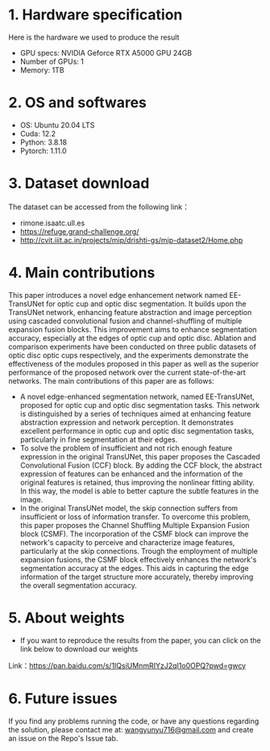 # 1. Hardware specification<br>
Here is the hardware we used to produce the result

* GPU specs: NVIDIA Geforce RTX A5000 GPU 24GB<br>
* Number of GPUs: 1 <br>
* Memory: 1TB<br>

# 2. OS and softwares<br>
* OS: Ubuntu 20.04 LTS<br>
* Cuda: 12.2<br> 
* Python: 3.8.18<br>
* Pytorch: 1.11.0

# 3. Dataset download<br> 
The dataset can be accessed from the following link：<br>
* rimone.isaatc.ull.es<br>
* https://refuge.grand-challenge.org/<br>
* http://cvit.iiit.ac.in/projects/mip/drishti-gs/mip-dataset2/Home.php
  
# 4. Main contributions<br> 

This paper introduces a novel edge enhancement network named EE-TransUNet for optic cup and optic disc segmentation. It builds upon the TransUNet network, enhancing feature abstraction and image perception using cascaded convolutional fusion and channel-shuffling of multiple expansion fusion blocks. This improvement aims to enhance segmentation accuracy, especially at the edges of optic cup and optic disc. Ablation and comparison experiments have been conducted on three public datasets of optic disc optic cups respectively, and the experiments demonstrate the effectiveness of the modules proposed in this paper as well as the superior performance of the proposed network over the current state-of-the-art networks. The main contributions of this paper are as follows:<br>
* A novel edge-enhanced segmentation network, named EE-TransUNet, proposed for optic cup and optic disc segmentation tasks. This network is distinguished by a series of techniques aimed at enhancing feature abstraction expression and network perception. It demonstrates excellent performance in optic cup and optic disc segmentation tasks, particularly in fine segmentation at their edges.<br>
* To solve the problem of insufficient and not rich enough feature expression in the original TransUNet, this paper proposes the Cascaded Convolutional Fusion (CCF) block. By adding the CCF block, the abstract expression of features can be enhanced and the information of the original features is retained, thus improving the nonlinear fitting ability. In this way, the model is able to better capture the subtle features in the image.<br>
* In the original TransUNet model, the skip connection suffers from insufficient or loss of information transfer. To overcome this problem, this paper proposes the Channel Shuffling Multiple Expansion Fusion block (CSMF). The incorporation of the CSMF block can improve the network's capacity to perceive and characterize image features, particularly at the skip connections. Trough the employment of multiple expansion fusions, the CSMF block effectively enhances the network's segmentation accuracy at the edges. This aids in capturing the edge information of the target structure more accurately, thereby improving the overall segmentation accuracy.<br>


# 5. About weights<br> 

* If you want to reproduce the results from the paper, you can click on the link below to download our weights<br>

Link：https://pan.baidu.com/s/1IQsiUMnmRIYzJ2qI1o0OPQ?pwd=gwcy 


# 6. Future issues<br> 
If you find any problems running the code, or have any questions regarding the solution, please contact me at: wangyunyu716@gmail.com and create an issue on the Repo's Issue tab.
